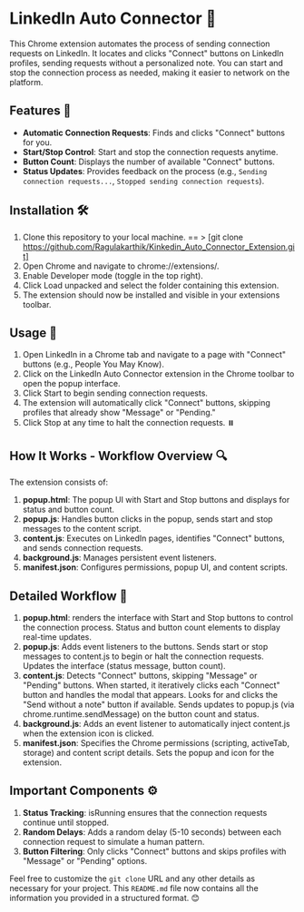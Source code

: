 # LinkedIn Auto Connector 🚀

This Chrome extension automates the process of sending connection requests on LinkedIn. It locates and clicks "Connect" buttons on LinkedIn profiles, sending requests without a personalized note. You can start and stop the connection process as needed, making it easier to network on the platform.

## Features 🌟
- **Automatic Connection Requests**: Finds and clicks "Connect" buttons for you.
- **Start/Stop Control**: Start and stop the connection requests anytime.
- **Button Count**: Displays the number of available "Connect" buttons.
- **Status Updates**: Provides feedback on the process (e.g., `Sending connection requests...`, `Stopped sending connection requests`).

## Installation 🛠️
1. Clone this repository to your local machine. == > [git clone https://github.com/Ragulakarthik/Kinkedin_Auto_Connector_Extension.git]
2. Open Chrome and navigate to chrome://extensions/.
3. Enable Developer mode (toggle in the top right).
4. Click Load unpacked and select the folder containing this extension.
5. The extension should now be installed and visible in your extensions toolbar.

## Usage  📖
1. Open LinkedIn in a Chrome tab and navigate to a page with "Connect" buttons (e.g., People You May Know).
2. Click on the LinkedIn Auto Connector extension in the Chrome toolbar to open the popup interface.
3. Click Start to begin sending connection requests.
4. The extension will automatically click "Connect" buttons, skipping profiles that already show "Message" or "Pending."
5. Click Stop at any time to halt the connection requests. ⏸️

## How It Works - Workflow Overview  🔍
The extension consists of:

1. **popup.html**: The popup UI with Start and Stop buttons and displays for status and button count.
2. **popup.js**: Handles button clicks in the popup, sends start and stop messages to the content script.
3. **content.js**: Executes on LinkedIn pages, identifies "Connect" buttons, and sends connection requests.
4. **background.js**: Manages persistent event listeners.
5. **manifest.json**: Configures permissions, popup UI, and content scripts.

## Detailed Workflow  🔧

1. **popup.html**:
renders the interface with
Start and Stop buttons to control the connection process.
Status and button count elements to display real-time updates.
2. **popup.js**:
Adds event listeners to the buttons.
Sends start or stop messages to content.js to begin or halt the connection requests.
Updates the interface (status message, button count).
3. **content.js**:
Detects "Connect" buttons, skipping "Message" or "Pending" buttons.
When started, it iteratively clicks each "Connect" button and handles the modal that appears.
Looks for and clicks the "Send without a note" button if available.
Sends updates to popup.js (via chrome.runtime.sendMessage) on the button count and status.
4. **background.js**:
Adds an event listener to automatically inject content.js when the extension icon is clicked.
5. **manifest.json**:
Specifies the Chrome permissions (scripting, activeTab, storage) and content script details.
Sets the popup and icon for the extension.

## Important Components ⚙️

1. **Status Tracking**: isRunning ensures that the connection requests continue until stopped.
2. **Random Delays**: Adds a random delay (5-10 seconds) between each connection request to simulate a human pattern.
3. **Button Filtering**: Only clicks "Connect" buttons and skips profiles with "Message" or "Pending" options.


Feel free to customize the `git clone` URL and any other details as necessary for your project. This `README.md` file now contains all the information you provided in a structured format.  😊
